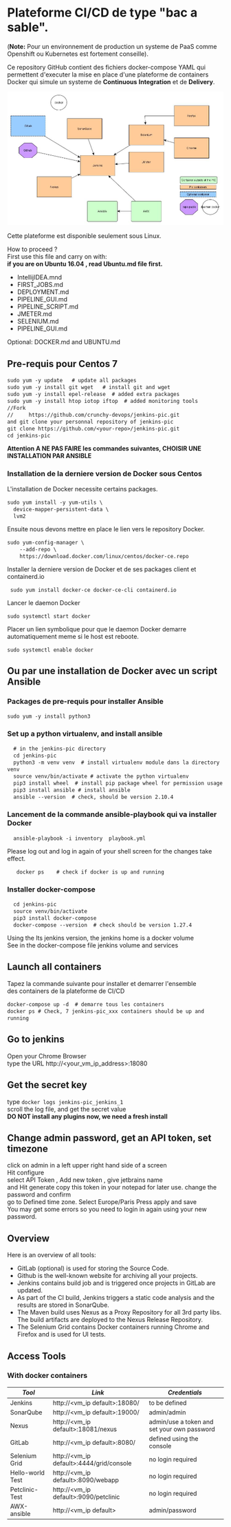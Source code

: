 # Plateforme CI/CD de type "bac a sable".
(**Note:** Pour un environnement de production un systeme de PaaS comme Openshift ou Kubernetes est fortement conseille). 

Ce repository GitHub contient des fichiers docker-compose YAML 
qui permettent d'executer la mise en place d'une plateforme de containers
Docker qui simule un systeme de **Continuous** **Integration** et de **Delivery**. 

![Docker CI Tools](screenshots/latest_schema.jpg)

Cette plateforme est disponible seulement sous Linux. 

How to proceed ?  
First use this file and carry on with:     
**if you are on Ubuntu 16.04 , read Ubuntu.md file first.**    
 * IntellijIDEA.mnd  
 * FIRST_JOBS.md    
 * DEPLOYMENT.md 
 * PIPELINE_GUI.md
 * PIPELINE_SCRIPT.md  
 * JMETER.md  
 * SELENIUM.md  
 * PIPELINE_GUI.md  
   
Optional: DOCKER.md and UBUNTU.md

## Pre-requis pour Centos 7
```
sudo yum -y update   # update all packages 
sudo yum -y install git wget   # install git and wget 
sudo yum -y install epel-release  # added extra packages
sudo yum -y install htop iotop iftop  # added monitoring tools
//Fork  
//     https://github.com/crunchy-devops/jenkins-pic.git
and git clone your personnal repository of jenkins-pic
git clone https://github.com/<your-repo>/jenkins-pic.git
cd jenkins-pic  
```
**Attention A NE PAS FAIRE les commandes suivantes, CHOISIR UNE INSTALLATION PAR ANSIBLE**
### Installation de la derniere version de Docker sous Centos 
L'installation de Docker necessite certains packages.
```
sudo yum install -y yum-utils \
  device-mapper-persistent-data \
  lvm2
```
Ensuite nous devons mettre en place le lien vers le repository Docker.
```
sudo yum-config-manager \
    --add-repo \
    https://download.docker.com/linux/centos/docker-ce.repo
```
Installer la derniere version de Docker et de ses packages client et containerd.io
```
 sudo yum install docker-ce docker-ce-cli containerd.io
```
Lancer le daemon Docker 
```
sudo systemctl start docker
```
Placer un lien symbolique pour que le daemon Docker demarre automatiquement meme si le host est reboote. 
```
sudo systemctl enable docker
```

## Ou par une installation de Docker avec un script Ansible 
### Packages de pre-requis pour installer Ansible 
```
sudo yum -y install python3 
```

### Set up a python virtualenv, and install ansible
```shell script
  # in the jenkins-pic directory 
  cd jenkins-pic
  python3 -m venv venv  # install virtualenv module dans la directory venv
  source venv/bin/activate # activate the python virtualenv
  pip3 install wheel  # install pip package wheel for permission usage
  pip3 install ansible # install ansible
  ansible --version  # check, should be version 2.10.4
```

### Lancement de la commande ansible-playbook qui va installer Docker
```
  ansible-playbook -i inventory  playbook.yml
```

Please log out and log in again of your shell screen for 
the changes take effect. 
```shell script
   docker ps    # check if docker is up and running 
```

### Installer docker-compose 
```shell script
  cd jenkins-pic
  source venv/bin/activate
  pip3 install docker-compose
  docker-compose --version  # check should be version 1.27.4
```
Using the lts jenkins version, the jenkins home is a docker volume   
See in the docker-compose file jenkins volume and services  

## Launch all containers
Tapez la commande suivante pour installer et demarrer l'ensemble   
des containers de la plateforme de CI/CD
```
docker-compose up -d  # demarre tous les containers
docker ps # Check, 7 jenkins-pic_xxx containers should be up and running
```

## Go to jenkins
Open your Chrome Browser    
type the URL  http://<your_vm_ip_address>:18080   

## Get the secret key 
type ``` docker logs jenkins-pic_jenkins_1 ```  
scroll the log file, and get the secret value  
**DO NOT install any plugins now, we need a fresh install** 

## Change admin password, get an API token, set timezone
click on admin in a left upper right hand side of a screen  
Hit configure  
select API Token , Add new token , give jetbrains name  
and Hit generate 
copy this token in your notepad for later use. 
change the password and confirm  
go to Defined time zone. Select Europe/Paris
Press apply and save  
You may get some errors so you need to login in again using your new password. 

## Overview
Here is an overview of all tools:
- GitLab (optional) is used for storing the Source Code.
- Github is the well-known website for archiving all your projects.
- Jenkins contains build job and is triggered once projects in GitLab are updated.
- As part of the CI build, Jenkins triggers a static code analysis and the results are stored in SonarQube.
- The Maven build uses Nexus as a Proxy Repository for all 3rd party libs. The build artifacts are deployed to the Nexus Release Repository.
- The Selenium Grid contains Docker containers running Chrome and Firefox and is used for UI tests.

## Access Tools
### With docker containers
| *Tool* | *Link* | *Credentials* |
| ------------- | ------------- | ------------- |
| Jenkins | http://<vm_ip default>:18080/ | to be defined |
| SonarQube | http://<vm_ip default>:19000/ | admin/admin |
| Nexus | http://<vm_ip default>:18081/nexus | admin/use a token and set your own password |
| GitLab | http://<vm_ip default>:8080/ | defined using the console |
| Selenium Grid | http://<vm_ip default>:4444/grid/console | no login required |
| Hello-world Test | http://<vm_ip default>:8090/webapp | no login required |
| Petclinic-Test | http://<vm_ip default>:9090/petclinic | no login required |
| AWX-ansible| http://<vm_ip default> | admin/password |
